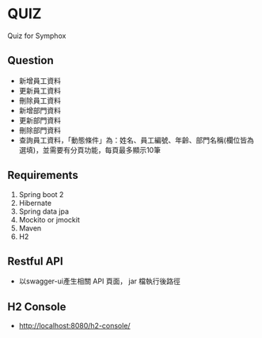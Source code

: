 # QUIZ
Quiz for Symphox

## Question
- 新增員工資料
- 更新員工資料
- 刪除員工資料
- 新增部門資料
- 更新部門資料
- 刪除部門資料
- 查詢員工資料，「動態條件」為：姓名、員工編號、年齡、部門名稱(欄位皆為選填)，並需要有分頁功能，每頁最多顯示10筆

## Requirements
1. Spring boot 2
2. Hibernate
3. Spring data jpa
4. Mockito or jmockit
5. Maven
6. H2

## Restful API
- 以swagger-ui產生相關 API 頁面， jar 檔執行後路徑
 <p><http://localhost:8080/swagger-ui.html/></p>
 
## H2 Console
- <http://localhost:8080/h2-console/>
